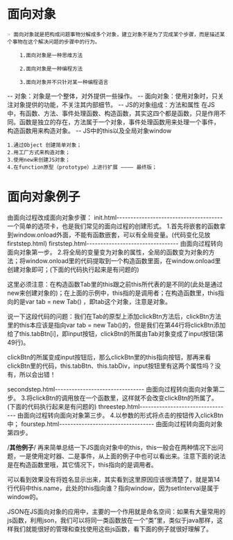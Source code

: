# 面向对象
	☞ 面向对象就是把构成问题事物分解成多个对象，建立对象不是为了完成某个步骤，而是描述某个事物在这个解决问题的步骤中的行为。

		1.面向对象是一种思维方法

		2.面向对象是一种编程方法

		3.面向对象并不只针对某一种编程语言

  -- 对象：对象是一个整体，对外提供一些操作。
  -- 面向对象：使用对象时，只关注对象提供的功能，不关注其内部细节。
  -- JS的对象组成：方法和属性
		在JS中，有函数、方法、事件处理函数、构造函数，其实这四个都是函数，只是作用不同。函数是独立的存在，方法属于一个对象，事件处理函数用来处理一个事件，
		构造函数用来构造对象。
	-- JS中的this以及全局对象window

    1.通过Object 创建简单对象；
    2.用工厂方式来构造对象；
    3.使用new来创建JS对象；
    4.在function原型（prototype）上进行扩展 ———— 最终版；
  # 面向对象例子
  由面向过程改成面向对象步骤：
  init.html-------------------------------------- 一个简单的选项卡，也是我们常见的面向过程的创建形式。
  1.首先将嵌套的函数拿到window.onload外面，不能有函数嵌套，可以有全局变量。(代码变化见放firststep.html)
  firststep.html--------------------------------- 由面向过程转向面向对象第一步。
  2.将全局的变量变为对象的属性，全局的函数变为对象的方法；将window.onload里的代码提取到一个构造函数里面，在window.onload里创建对象即可；(下面的代码执行起来是有问题的)

  这里必须注意：在构造函数Tab里的this跟之前this所代表的是不同的(此处是通过new来创建对象的)；在上面的示例中，this指的是调用者；在构造函数里，this指向的是var tab = new Tab() ，即tab这个对象，注意是对象。

  说一下这段代码的问题：我们在Tab的原型上添加clickBtn方法后，clickBtn方法里的this本应该是指向var tab = new Tab()的，但是我们在第44行将clickBtn添加给了this.tabBtn[i]，即input按钮，clickBtn的所属由Tab对象变成了input按钮(第49行)。

  clickBtn的所属变成input按钮后，那么clickBtn里的this指向按钮，那再来看clickBtn里的代码，this.tabBtn、this.tabDiv，input按钮里有这两个属性吗？没有，所以会出错！

  secondstep.html-------------------------------- 由面向过程转向面向对象第二步。
  3.将clickBtn的调用放在一个函数里，这样就不会改变clickBtn的所属了。(下面的代码执行起来是有问题的)
  threestep.html--------------------------------- 由面向过程转向面向对象第三步。
  4.以参数的形式将点击的按钮传入clickBtn中；
  fourstep.html---------------------------------- 由面向过程转向面向对象第四步。

  /**其他例子**/
  再来简单总结一下JS面向对象中的this，this一般会在两种情况下出问题，一是使用定时器、二是事件，从上面的例子中也可以看出来。注意下面的说法是在构造函数里哦，其它情况下，this指向的是调用者。

  可以看到效果没有将姓名显示出来，其实看到这里原因应该很清楚了，就是第14行代码中this.name，此处的this指向谁？指向window，因为setInterval是属于window的。
  <!DOCTYPE html>
  <html>
      <meta charset="UTF-8" />
      <head>
          <script>
              
              function Person(name){
                  this.name = name;
                  //定时器
                  setInterval(this.showName, 3000);
              }
              Person.prototype.showName = function(){
                  alert(this); //window
                  alert("姓名："+this.name);
              }
              
              var p1 = new Person("jiangzhou");
              
          </script>
      </head>
  </html>
  解决办法：上面例子中已经列出来了，就是用一个function将要执行的代码包起来，使其所属关系不会发生变化，注意function里调用方法时使用的是外部变量'_this'。事件的处理在上面的例子中已经说明了。
  <!DOCTYPE html>
  <html>
      <meta charset="UTF-8" />
      <head>
          <script>
              
              function Person(name){
                  this.name = name;
                  
                  var _this = this;
                  
                  setInterval(function(){
                      _this.showName();
                  }, 3000);
              }
              Person.prototype.showName = function(){
                  alert(this); //[Object Object]
                  alert("姓名："+this.name); //姓名：jianghzou
              }
              
              var p1 = new Person("jiangzhou");不近人情
              
          </script>
      </head>
  </html>

# 再附上一个案例 ———— 拖拽
  原始的面向过程代码：
  <!DOCTYPE html>
  <html>
    <head>
      <meta charset="UTF-8">
      <style>
          #box {
              width: 100px; 
              height: 100px; 
              background: blue; 
              position: absolute;
          }
      </style>
      <title>拖拽</title>
      <script>
          var oBox=null;
          var disX=0;
          var disY=0;
          
          window.onload=function(){
              oBox=document.getElementById('box');
              
              oBox.onmousedown=fnDown;
          };
          //鼠标按下事件
          function fnDown(ev){
              var oEvent = ev||event;
              disX = oEvent.clientX - oBox.offsetLeft;
              disY = oEvent.clientY - oBox.offsetTop;
              
              document.onmousemove = fnMove;
              document.onmouseup = fnUp;
          }
          //鼠标移动事件
          function fnMove(ev){
              var oEvent=ev||event;
              
              oBox.style.left = oEvent.clientX - disX + 'px';
              oBox.style.top = oEvent.clientY - disY + 'px';
          }
          //鼠标抬起事件
          function fnUp(){
              document.onmousemove = null;
              document.onmouseup = null;
          }
      </script>
    </head>

    <body>
        <div id="box"></div>
    </body>
  </html>
  下面是面向对象的代码
  drag.js

  /**
  * 拖拽
  * @param {Object} id div的id
  */
  function Drag(id){
      this.oBox = document.getElementById(id);
      this.disX = 0;
      this.disY = 0;
      
      var _this = this;
      
      this.oBox.onmousedown = function(){
          _this.fnDown();
      }
  }
  //鼠标按下
  Drag.prototype.fnDown = function(ev){
      var oEvent = ev || event;
      
      this.disX = oEvent.clientX - this.oBox.offsetLeft;
      this.disY = oEvent.clientY - this.oBox.offsetTop;
      
      var _this = this;
      
      document.onmousemove = function(){
          _this.fnMove();
      };
      document.onmouseup = function(){
          _this.fnUp();
      };
  }
  //鼠标移动
  Drag.prototype.fnMove = function(ev){
      var oEvent= ev || event;
      
      this.oBox.style.left = oEvent.clientX - this.disX + 'px';
      this.oBox.style.top = oEvent.clientY - this.disY + 'px';
  }
  //鼠标抬起
  Drag.prototype.fnUp = function(){
      document.onmousemove = null;
      document.onmouseup = null;
  }
  drag.html
  <!DOCTYPE html>
  <html>
    <head>
      <meta charset="UTF-8">
      <style>
        div {
          position: absolute;
        }
      </style>
      <title>拖拽</title>
      <script type="text/javascript" src="../js/drag.js" ></script>
      <script>
        window.onload = function(){
          var drag1 = new Drag("box1");
          
          var drag1 = new Drag("box2");
        };
      </script>
    </head>
    <body>
      <div id="box1" style="background: red;width: 200px;height: 200px;"></div>
      <div id="box2" style="background: blue;width: 100px;height: 300px;"></div>
    </body>
  </html>

# json方式的面向对象
  首先要知道，js中出现的东西都能够放到json中。关于json数据格式这里推荐一篇博客：JSON 数据格式
  先看下json创建的简单对象：相比基础篇中的构造函数、原型等的创建方式，json方式简单方便；但是缺点很明显，如果想创建多个对象，那么会产生大量重复代码，不可取。
  JSON方式适用于只创建一个对象的情况，代码简介又优雅。
    <!DOCTYPE html>
    <html>
			<head>
				<meta charset="UTF-8">
				<title></title>
				<script>
					var person = {
						name: "jiangzhou",
						age: 22,
						showName: function(){
							alert(this); //[Object Object]
							alert("姓名："+this.name);
						},
						showAge: function(){
							alert("年龄："+this.age);
						}
					};
					person.showName();
					person.showAge();
				</script>
			</head>
    </html>
  JSON在JS面向对象的应用中，主要的一个作用就是命名空间：如果有大量常用的js函数，利用json，我们可以将同一类函数放在一个“类”里，类似于java那样，这样我们就能很好的管理和查找使用这些js函数，看下面的例子就很好理解了。
    <!DOCTYPE html>
    <html>
			<head>
				<meta charset="UTF-8">
				<title></title>
				<script>
					//仿java.lang包
					var lang = {};
					
					/**
					* 仿java.lang.Math类
					*/
					lang.Math = {
						/**
						* 求绝对值
						* @param {Object} a
						*/
						abs: function(a){
							return a > 0 ? a : -a;
						},
						/**
						* 求最大值
						* @param {Object} a
						* @param {Object} b
						*/
						max: function(a, b){
							return a > b ? a : b;
						},
						/**
						* PI
						*/
						PI: 3.1415926
					}
					
					/**
					* 仿java.lang.String类
					*/
					lang.String = {
						/**
						* 求字符串长度
						* @param {Object} str
						*/
						length: function(str){
							return str.length;
						},
						/**
						* 将字符串转为小写
						* @param {Object} str
						*/
						toLowerCase: function(str){
							return str.toLowerCase();
						},
						/**
						* 将字符串转为大写
						* @param {Object} str
						*/
						toUpperCase: function(str){
							return str.toUpperCase();
						}
					}
					
					//调用
					alert(lang.Math.abs(-19)); //19
					alert(lang.Math.PI);
					alert(lang.String.toUpperCase("abcdefg")); //ABCDEFG			
				</script>
			</head>
    </html> 

# 面向对象的继承
	以案例篇中最后给出的拖拽例子来应用下继承，那个拖拽有问题，就是没有控制拖拽出边界的问题
	drag.js------------------------------------------------初始化拖拽
	drag.html----------------------------------------------初始化拖拽
	效果：可以看到红色和蓝色的都出边界了，但我们又不想去修改代码，那我们怎么做？学过java的应该都知道可以写一个子类来做一些更加具体的操作，又保留了父类的功能，就是继承。
	DragLimit.js--------------------------------------------DragLimit继承自Drag,控制了不能出边界
	DragLimit.html------------------------------------------DragLimit继承自Drag,控制了不能出边界

  https://www.cnblogs.com/chiangchou/p/js-oop1.html
  http://www.cnblogs.com/chiangchou/p/js-oop2.html
  http://www.cnblogs.com/chiangchou/p/js-oop3.html

# 面向对象与面向过程的区别
 
	-- 面向过程就是分析出解决问题所需要的步骤，然后用函数把这些步骤一步一步实现，使用的时候一个一个依次调用就可以了。（面向过程过程侧重整个问题的解决步骤，着眼局部或者具体）

	-- 面向对象是把构成问题事务分解成各个对象，建立对象的目的不是为了完成一个步骤，而是为了描述某个事物在整个解决问题的步骤中的行为。（面向对象侧重具体的功 	 能，让某个对象具有这样的功能。更加侧重于整体。）

	各自的优缺点：
​
	面向过程的优点：
		流程化使得编程任务明确，在开发之前基本考虑实现的方法和最终结果；
		效率高，面向过程强调代码的短小精悍，善于结合数据结构来开发高效率程序；
		流程明确，具体步骤清楚，便于节点分析。
							
	面向过程的缺点：
		需要深入的思考，耗费精力，代码重用性低，扩展能力差，维护起来难度比较高，对复杂业务来说，面向过程的模块难度较高，耦合度也比较高。
​
	面向对象的优点：
		结构清晰，程序便于模块化，结构化，抽象化，更加符合人类的思维方式；
		封装性，将事务高度抽象，从而便于流程中的行为分析，也便于操作和自省； 
		容易扩展，代码重用率高，可继承，可覆盖；
		实现简单，可有效地减少程序的维护工作量，软件开发效率高。
​
	面向对象的缺点是：
		效率低，面向对象在面向过程的基础上高度抽象，从而和代码底层的直接交互非常少机会，从而不适合底层开发和游戏甚至多媒体开发；
		复杂性，对于事务开发而言，事务本身是面向过程的，过度的封装导致事务本身的复杂性提高。

# 面向对象的特征
    --  封装、 继承、 多态
